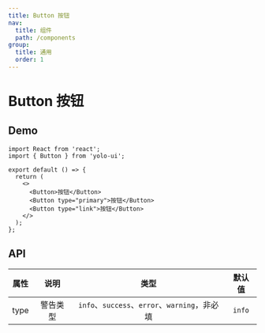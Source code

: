 ```yaml
---
title: Button 按钮
nav:
  title: 组件
  path: /components
group:
  title: 通用
  order: 1
---
```


# Button 按钮

## Demo

```tsx
import React from 'react';
import { Button } from 'yolo-ui';

export default () => {
  return (
    <>
      <Button>按钮</Button>
      <Button type="primary">按钮</Button>
      <Button type="link">按钮</Button>
    </>
  );
};
```

## API

| 属性 |   说明   |                     类型                      | 默认值 |
| :--: | :------: | :-------------------------------------------: | :----: |
| type | 警告类型 | `info`、`success`、`error`、`warning`，非必填 | `info` |
